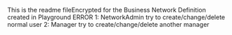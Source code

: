 This is the readme fileEncrypted for the Business Network Definition created in Playground
ERROR
1: NetworkAdmin try to create/change/delete normal user
2: Manager try to create/change/delete another manager
